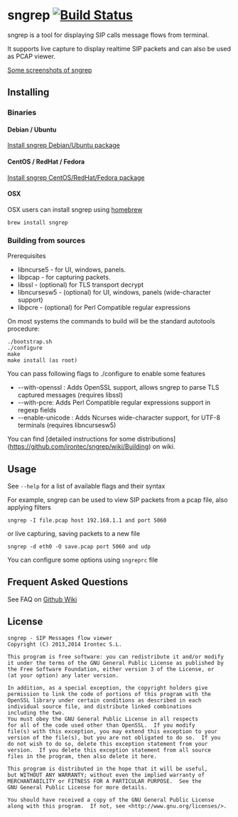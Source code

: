 # sngrep [![Build Status](https://travis-ci.org/irontec/sngrep.svg)](https://travis-ci.org/irontec/sngrep)

sngrep is a tool for displaying SIP calls message flows from terminal.

It supports live capture to display realtime SIP packets and can also be used
as PCAP viewer.

[Some screenshots of sngrep](https://github.com/irontec/sngrep/wiki/Screenshots)

## Installing

### Binaries
#### Debian / Ubuntu
[Install sngrep Debian/Ubuntu package](https://github.com/irontec/sngrep/wiki/Installing-Binaries#debian--ubuntu)

#### CentOS / RedHat / Fedora
[Install sngrep CentOS/RedHat/Fedora package](https://github.com/irontec/sngrep/wiki/Installing-Binaries#centos--fedora--rhel)

#### OSX
OSX users can install sngrep using [homebrew](https://github.com/Homebrew/homebrew)

    brew install sngrep

### Building from sources
Prerequisites

 - libncurse5 - for UI, windows, panels.
 - libpcap - for capturing packets.
 - libssl - (optional) for TLS transport decrypt
 - libncursesw5 - (optional) for UI, windows, panels (wide-character support)
 - libpcre - (optional) for Perl Compatible regular expressions

On most systems the commands to build will be the standard autotools procedure:

    ./bootstrap.sh
	./configure
	make
	make install (as root)

You can pass following flags to ./configure to enable some features

  - --with-openssl : Adds OpenSSL support, allows sngrep to parse TLS captured messages (requires libssl)
  - --with-pcre: Adds Perl Compatible regular expressions support in regexp fields
  - --enable-unicode : Adds Ncurses wide-character support, for UTF-8 terminals (requires libncursesw5)

You can find [detailed instructions for some distributions] (https://github.com/irontec/sngrep/wiki/Building) on wiki.

## Usage

See `--help` for a list of available flags and their syntax

For example, sngrep can be used to view SIP packets from a pcap file, also applying filters

    sngrep -I file.pcap host 192.168.1.1 and port 5060

or live capturing, saving packets to a new file

	sngrep -d eth0 -O save.pcap port 5060 and udp



You can configure some options using `sngreprc` file

## Frequent Asked Questions
See FAQ on [Github Wiki](https://github.com/irontec/sngrep/wiki#frequent-asked-questions)

## License 
    sngrep - SIP Messages flow viewer
    Copyright (C) 2013,2014 Irontec S.L.

    This program is free software: you can redistribute it and/or modify
    it under the terms of the GNU General Public License as published by
    the Free Software Foundation, either version 3 of the License, or
    (at your option) any later version.

    In addition, as a special exception, the copyright holders give
    permission to link the code of portions of this program with the
    OpenSSL library under certain conditions as described in each
    individual source file, and distribute linked combinations
    including the two.
    You must obey the GNU General Public License in all respects
    for all of the code used other than OpenSSL.  If you modify
    file(s) with this exception, you may extend this exception to your
    version of the file(s), but you are not obligated to do so.  If you
    do not wish to do so, delete this exception statement from your
    version.  If you delete this exception statement from all source
    files in the program, then also delete it here.

    This program is distributed in the hope that it will be useful,
    but WITHOUT ANY WARRANTY; without even the implied warranty of
    MERCHANTABILITY or FITNESS FOR A PARTICULAR PURPOSE.  See the
    GNU General Public License for more details.

    You should have received a copy of the GNU General Public License
    along with this program.  If not, see <http://www.gnu.org/licenses/>.

